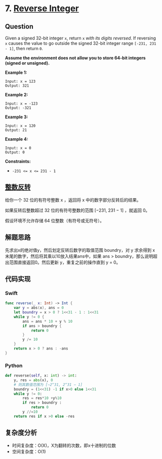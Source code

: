 # 7. [Reverse Integer](https://leetcode.com/problems/reverse-integer/)

## Question

Given a signed 32-bit integer `x`, return `x` *with its digits reversed*. If reversing `x` causes the value to go outside the signed 32-bit integer range `[-231, 231 - 1]`, then return `0`.

**Assume the environment does not allow you to store 64-bit integers (signed or unsigned).**

**Example 1:**

```
Input: x = 123
Output: 321
```

**Example 2:**

```
Input: x = -123
Output: -321
```

**Example 3:**

```
Input: x = 120
Output: 21
```

**Example 4:**

```
Input: x = 0
Output: 0 
```

**Constraints:**

- `-231 <= x <= 231 - 1`

## [整数反转](https://leetcode-cn.com/problems/reverse-integer/)

给你一个 32 位的有符号整数 x ，返回将 x 中的数字部分反转后的结果。

如果反转后整数超过 32 位的有符号整数的范围 [−231,  231 − 1] ，就返回 0。

假设环境不允许存储 64 位整数（有符号或无符号）。

## 解题思路

先求出x的绝对值y，然后划定反转后数字的取值范围 boundry，对 y 求余得到 x 末尾的数字，然后将其乘以10放入结果ans中，如果 ans > boundry，那么说明超出范围直接返回0。然后更新 y，重复之前的操作直到 y = 0。

## 代码实现

### Swift

```swift
func reverse(_ x: Int) -> Int {
    var y = abs(x), ans = 0
    let boundry = x > 0 ? 1<<31 - 1 : 1<<31
    while y != 0 {
        ans = ans * 10 + y % 10
        if ans > boundry {
            return 0
        }
        y /= 10
    }
    return x > 0 ? ans : -ans
}
```

### Python

```python
def reverse(self, x: int) -> int:
    y, res = abs(x), 0
    # 则其数值范围为 [−2^31, 2^31 − 1]
    boundry = (1<<31) -1 if x>0 else 1<<31
    while y != 0:
        res = res*10 +y%10
        if res > boundry :
            return 0
        y //=10
    return res if x >0 else -res
```

## 复杂度分析

- 时间复杂度：O(X)，X为翻转的次数，即x十进制的位数
- 空间复杂度：O(1)
